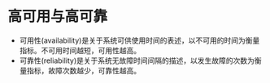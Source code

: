 # 高可用与高可靠

+ 可用性(availability)是关于系统可供使用时间的表述，以不可用的时间为衡量指标。不可用时间越短，可用性越高。
+ 可靠性(reliability)是关于系统无故障时间间隔的描述，以发生故障的次数为衡量指标，故障次数越少，可靠性越高。
